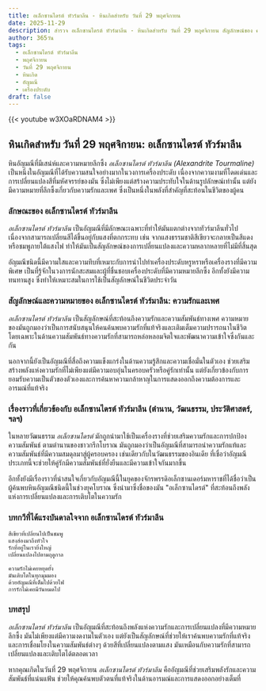 ```yaml
---
title: อเล็กซานไดรต์ ทัวร์มาลีน - หินเกิดสำหรับ วันที่ 29 พฤศจิกายน
date: 2025-11-29
description: สำรวจ อเล็กซานไดรต์ ทัวร์มาลีน - หินเกิดสำหรับ วันที่ 29 พฤศจิกายน สัญลักษณ์ของ ความรักและเพศ มาเรียนรู้ความหมายลึกซึ้งของหินพิเศษนี้
author: 365วัน
tags:
  - อเล็กซานไดรต์ ทัวร์มาลีน
  - พฤศจิกายน
  - วันที่ 29 พฤศจิกายน
  - หินเกิด
  - อัญมณี
  - เครื่องประดับ
draft: false
---
```


{{< youtube w3XOaRDNAM4 >}}

## หินเกิดสำหรับ วันที่ 29 พฤศจิกายน: อเล็กซานไดรต์ ทัวร์มาลีน

หินอัญมณีที่มีเสน่ห์และความหมายลึกซึ้ง _อเล็กซานไดรต์ ทัวร์มาลีน (Alexandrite Tourmaline)_ เป็นหนึ่งในอัญมณีที่ได้รับความสนใจอย่างมากในวงการเครื่องประดับ เนื่องจากความงามที่โดดเด่นและการเปลี่ยนแปลงสีที่มหัศจรรย์ของมัน ซึ่งไม่เพียงแต่สร้างความประทับใจในด้านรูปลักษณ์เท่านั้น แต่ยังมีความหมายที่ลึกซึ้งเกี่ยวกับความรักและเพศ ซึ่งเป็นหนึ่งในพลังที่สำคัญที่สะท้อนในชีวิตของผู้คน

### ลักษณะของ อเล็กซานไดรต์ ทัวร์มาลีน

_อเล็กซานไดรต์ ทัวร์มาลีน_ เป็นอัญมณีที่มีลักษณะเฉพาะที่ทำให้มันแตกต่างจากทัวร์มาลีนทั่วไป เนื่องจากสามารถเปลี่ยนสีได้ขึ้นอยู่กับแสงที่ตกกระทบ เช่น จากแสงธรรมชาติสีเขียวจะกลายเป็นสีแดงหรือชมพูภายใต้แสงไฟ ทำให้มันเป็นสัญลักษณ์ของการเปลี่ยนแปลงและความหลากหลายที่ไม่มีที่สิ้นสุด

อัญมณีชนิดนี้มีความใสและความทึบที่เหมาะกับการนำไปทำเครื่องประดับหรูหราหรือเครื่องรางที่มีความพิเศษ เป็นที่รู้จักในวงการนักสะสมและผู้ที่ชื่นชอบเครื่องประดับที่มีความหมายลึกซึ้ง อีกทั้งยังมีความทนทานสูง ซึ่งทำให้เหมาะสมในการใช้เป็นสัญลักษณ์ในชีวิตประจำวัน

### สัญลักษณ์และความหมายของ อเล็กซานไดรต์ ทัวร์มาลีน: ความรักและเพศ

_อเล็กซานไดรต์ ทัวร์มาลีน_ เป็นสัญลักษณ์ที่สะท้อนถึงความรักและความสัมพันธ์ทางเพศ ความหมายของมันถูกมองว่าเป็นการสนับสนุนให้คนค้นพบความรักที่แท้จริงและเติมเต็มความปรารถนาในชีวิต โดยเฉพาะในด้านความสัมพันธ์ทางความรักที่สามารถหล่อหลอมจิตใจและพัฒนาความเข้าใจซึ่งกันและกัน

นอกจากนี้ยังเป็นอัญมณีที่สื่อถึงความแข็งแกร่งในด้านความรู้สึกและความเชื่อมั่นในตัวเอง ช่วยเสริมสร้างพลังแห่งความรักที่ไม่เพียงแต่มีความอบอุ่นในครอบครัวหรือคู่รักเท่านั้น แต่ยังเกี่ยวข้องกับการยอมรับความเป็นตัวของตัวเองและการค้นหาความกล้าหาญในการแสดงออกถึงความต้องการและอารมณ์ที่แท้จริง

### เรื่องราวที่เกี่ยวข้องกับ อเล็กซานไดรต์ ทัวร์มาลีน (ตำนาน, วัฒนธรรม, ประวัติศาสตร์, ฯลฯ)

ในหลายวัฒนธรรม _อเล็กซานไดรต์_ มักถูกนำมาใช้เป็นเครื่องรางที่ช่วยเสริมความรักและการปกป้องความสัมพันธ์ ตามตำนานของชาวกรีกโบราณ มันถูกมองว่าเป็นอัญมณีที่สามารถนำความรักแท้และความสัมพันธ์ที่มีความสมดุลมาสู่ผู้ครอบครอง เช่นเดียวกับในวัฒนธรรมของอินเดีย ที่เชื่อว่าอัญมณีประเภทนี้จะช่วยให้คู่รักมีความสัมพันธ์ที่ยั่งยืนและมีความเข้าใจกันมากขึ้น

อีกทั้งยังมีเรื่องราวที่น่าสนใจเกี่ยวกับอัญมณีนี้ในยุคของจักรพรรดิอเล็กซานเดอร์มหาราชที่ได้ชื่อว่าเป็นผู้ค้นพบหินอัญมณีชนิดนี้ในช่วงยุคโบราณ ซึ่งนำมาซึ่งชื่อของมัน "อเล็กซานไดรต์" ที่สะท้อนถึงพลังแห่งการเปลี่ยนแปลงและการเติบโตในความรัก

### บทกวีที่ได้แรงบันดาลใจจาก อเล็กซานไดรต์ ทัวร์มาลีน

```
สีเขียวที่เปลี่ยนไปเป็นชมพู  
แสงส่องมาถึงหัวใจ  
รักที่อยู่ในเรายิ่งใหญ่  
เปลี่ยนแปลงไปตามฤดูกาล

ความรักไม่เคยหยุดยั้ง  
มันเติบโตในทุกมุมมอง  
ด้วยอัญมณีที่เต็มไปด้วยไฟ  
การรักไม่เคยมีวันหมดไป
```

### บทสรุป

_อเล็กซานไดรต์ ทัวร์มาลีน_ เป็นอัญมณีที่สะท้อนถึงพลังแห่งความรักและการเปลี่ยนแปลงที่มีความหมายลึกซึ้ง มันไม่เพียงแต่มีความงดงามในตัวเอง แต่ยังเป็นสัญลักษณ์ที่ช่วยให้เราค้นพบความรักที่แท้จริงและการเชื่อมโยงในความสัมพันธ์ต่างๆ ด้วยสีที่เปลี่ยนแปลงตามแสง มันเหมือนกับความรักที่สามารถเปลี่ยนแปลงและเติบโตได้ตลอดเวลา

หากคุณเกิดในวันที่ 29 พฤศจิกายน _อเล็กซานไดรต์ ทัวร์มาลีน_ คืออัญมณีที่ช่วยเสริมพลังรักและความสัมพันธ์ที่แน่นแฟ้น ช่วยให้คุณค้นพบตัวตนที่แท้จริงในด้านอารมณ์และการแสดงออกอย่างเต็มที่